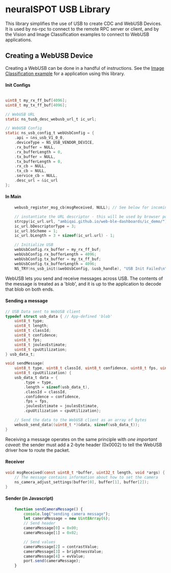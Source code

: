 # neuralSPOT USB Library

This library simplifies the use of USB to create CDC and WebUSB Devices. It is used by ns-rpc to connect to the remote RPC server or client, and by the Vision and Image Classification examples to connect to WebUSB applications.

## Creating a WebUSB Device

Creating a WebUSB can be done in a handful of instructions. See the [Image Classification example](../../apps/demos/ic/README.md) for a application using this library.

#### Init Configs

```c

uint8_t my_rx_ff_buf[4096];
uint8_t my_tx_ff_buf[4096];

// WebUSB URL
static ns_tusb_desc_webusb_url_t ic_url;

// WebUSB Config
static ns_usb_config_t webUsbConfig = {
    .api = &ns_usb_V1_0_0,
    .deviceType = NS_USB_VENDOR_DEVICE,
    .rx_buffer = NULL,
    .rx_bufferLength = 0,
    .tx_buffer = NULL,
    .tx_bufferLength = 0,
    .rx_cb = NULL,
    .tx_cb = NULL,
    .service_cb = NULL,
    .desc_url = &ic_url
};
```

#### In Main

```c
    webusb_register_msg_cb(msgReceived, NULL); // See below for incoming message handling

    // instantiate the URL descriptor - this will be used by browser pop-up note
    strcpy(ic_url.url, "ambiqai.github.io/web-ble-dashboards/ic_demo/");
    ic_url.bDescriptorType = 3;
    ic_url.bScheme = 1;
    ic_url.bLength = 3 + sizeof(ic_url.url) - 1;

    // Initialize USB
    webUsbConfig.rx_buffer = my_rx_ff_buf;
    webUsbConfig.rx_bufferLength = 4096;
    webUsbConfig.tx_buffer = my_tx_ff_buf;
    webUsbConfig.tx_bufferLength = 4096;
    NS_TRY(ns_usb_init(&webUsbConfig, &usb_handle), "USB Init Failed\n");
```

WebUSB lets you send and receive messages across USB. The contents of the message is treated as a 'blob', and it is up to the application to decode that blob on both ends.

#### Sending a message

```c
// USB Data sent to WebUSB client
typedef struct usb_data { // App-defined 'blob'
    uint8_t type;
    uint8_t length;
    uint8_t classId;
    uint8_t confidence;
    uint8_t fps;
    uint8_t joulesEstimate;
    uint8_t cpuUtilization;
} usb_data_t;

void sendMessage(
    uint8_t type, uint8_t classId, uint8_t confidence, uint8_t fps, uint8_t joulesEstimate,
    uint8_t cpuUtilization) {
    usb_data_t data = {
        .type = type,
        .length = sizeof(usb_data_t),
        .classId = classId,
        .confidence = confidence,
        .fps = fps,
        .joulesEstimate = joulesEstimate,
        .cpuUtilization = cpuUtilization};

    // Send the data to the WebUSB client as an array of bytes
    webusb_send_data((uint8_t *)&data, sizeof(usb_data_t));
}
```

Receiving a message operates on the same principle with *one important caveat*: the sender must add a 2-byte header (0x0002) to tell the WebUSB driver how to route the packet.

#### Receiver

```c
void msgReceived(const uint8_t *buffer, uint32_t length, void *args) {
    // The message contains information about how to set the camera
    ns_camera_adjust_settings(buffer[0], buffer[1], buffer[2]);
}
```

#### Sender (in Javascript)

```javascript
    function sendCameraMessage() {
        console.log("sending camera message");
        let cameraMessage = new Uint8Array(6);
        // Send header
        cameraMessage[0] = 0x00;
        cameraMessage[1] = 0x02;

        // Send values
        cameraMessage[2] = contrastValue;
        cameraMessage[3] = brightnessValue;
        cameraMessage[4] = evValue;
        port.send(cameraMessage);
    }
```